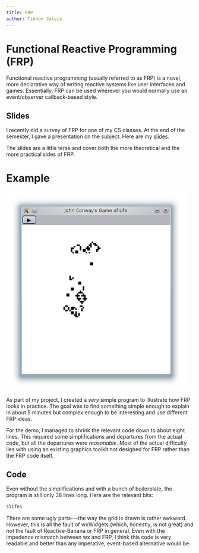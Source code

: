 ```yaml
---
title: FRP
author: Tikhon Jelvis
---
```


<div class="content">

# Functional Reactive Programming (FRP)

Functional reactive programming (usually referred to as FRP) is a novel, more declarative way of writing reactive systems like user interfaces and games. Essentially, FRP can be used wherever you would normally use an event/observer callback-based style.

## Slides

I recently did a survey of FRP for one of my CS classes. At the end of the semester, I gave a presentation on the subject. Here are my [slides](slides.html).

The slides are a little terse and cover both the more theoretical and the more practical sides of FRP.

</div>

<div class="content">

# Example

![A very simple GUI for John Conway's Game of Life.](img/life.png)

As part of my project, I created a *very* simple program to illustrate how FRP looks in practice. The goal was to find something simple enough to explain in about 5 minutes but complex enough to be interesting and use different FRP ideas.

For the demo, I managed to shrink the relevant code down to about eight lines. This required some simplifications and departures from the actual code, but all the departures were *reasonable*. Most of the actual difficulty lies with using an existing graphics toolkit not designed for FRP rather than the FRP code itself.

## Code

Even without the simplifications and with a bunch of boilerplate, the program is still only 38 lines long. Here are the relevant bits:

```haskell
$life$
```

There are some ugly parts---the way the grid is drawn is rather awkward. However, this is all the fault of wxWidgets (which, honestly, is not great) and *not* the fault of Reactive-Banana or FRP in general. Even with the impedence mismatch between wx and FRP, I think this code is very readable and better than any imperative, event-based alternative would be.

</div>
